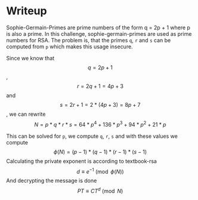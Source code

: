 # Writeup

Sophie-Germain-Primes are prime numbers of the form q = 2p + 1 where p is also a prime.
In this challenge, sophie-germain-primes are used as prime numbers for RSA.
The problem is, that the primes `q`, `r` and `s` can be computed from `p` which makes this usage insecure.

Since we know that $$q=2p+1$$, $$r=2q+1=4p+3$$ and $$s=2r+1=2*(4p+3)=8p+7$$, we can rewrite
$$N = p*q*r*s = 64*p^4 + 136*p^3 + 94*p^2 + 21*p$$

This can be solved for `p`, we compute `q`, `r`, `s` and with these values we compute $$\phi(N) = (p-1)*(q-1)*(r-1)*(s-1)$$
Calculating the private exponent is according to textbook-rsa $$d \equiv e^{-1} \pmod{\phi(N)}$$
And decrypting the message is done $$PT \equiv CT^{d} \pmod{N}$$